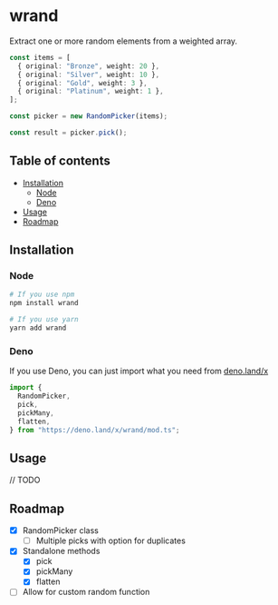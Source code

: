 # wrand

Extract one or more random elements from a weighted array.

```ts
const items = [
  { original: "Bronze", weight: 20 },
  { original: "Silver", weight: 10 },
  { original: "Gold", weight: 3 },
  { original: "Platinum", weight: 1 },
];

const picker = new RandomPicker(items);

const result = picker.pick();
```

## Table of contents

- [Installation](#installation)
  - [Node](#node)
  - [Deno](#deno)
- [Usage](#usage)
- [Roadmap](#roadmap)

## Installation

### Node

```sh
# If you use npm
npm install wrand

# If you use yarn
yarn add wrand
```

### Deno

If you use Deno, you can just import what you need from [deno.land/x](https://deno.land/x/wrand)

```ts
import {
  RandomPicker,
  pick,
  pickMany,
  flatten,
} from "https://deno.land/x/wrand/mod.ts";
```

## Usage

// TODO

## Roadmap

- [x] RandomPicker class
  - [ ] Multiple picks with option for duplicates
- [x] Standalone methods
  - [x] pick
  - [x] pickMany
  - [x] flatten
- [ ] Allow for custom random function
